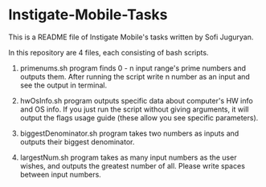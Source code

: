 # Instigate-Mobile-Tasks
This is a README file of Instigate Mobile's tasks written by Sofi Juguryan.

In this repository are 4 files, each consisting of bash scripts.

1. primenums.sh program finds 0 - n input range's prime numbers and outputs them.
After running the script write n number as an input and see the output in terminal.

2. hwOsInfo.sh program outputs specific data about computer's HW info and OS info.
If you just run the script without giving arguments, it will output the flags usage guide (these allow you see specific parameters).

3. biggestDenominator.sh program takes two numbers as inputs and outputs their biggest denominator.

4. largestNum.sh program takes as many input numbers as the user wishes, and outputs the greatest number of all.
Please write spaces between input numbers. 
